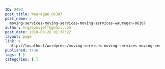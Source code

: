```yaml
---
ID: 2493
post_title: Wauregan 06387
post_name: >
  moving-services-moving-services-moving-services-wauregan-06387
author: mrgabonijeff@gmail.com
post_date: 2018-03-28 01:37:22
layout: page
link: >
  http://localhost/wordpress/moving-services-moving-services-moving-services-wauregan-06387/
published: true
tags: [ ]
categories: [ ]
---
```

